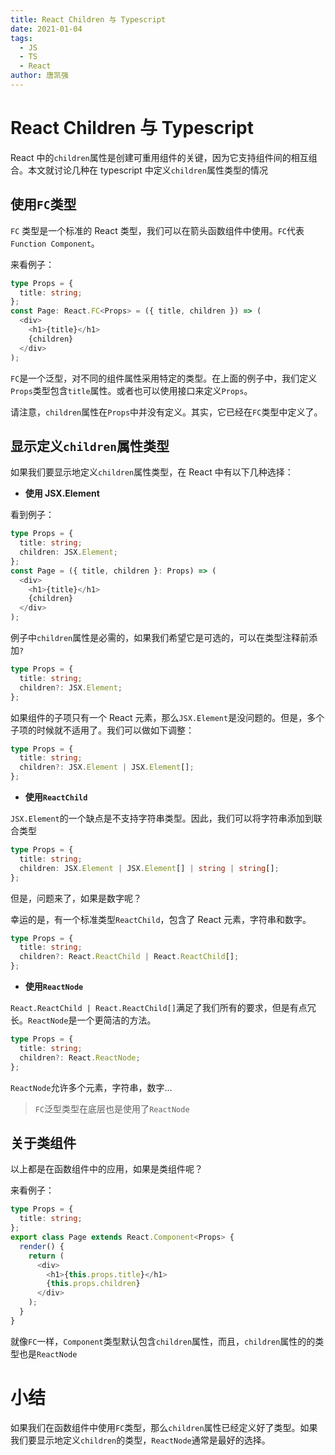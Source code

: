 ```yaml
---
title: React Children 与 Typescript
date: 2021-01-04
tags:
  - JS
  - TS
  - React
author: 唐凯强
---
```


# React Children 与 Typescript

React 中的`children`属性是创建可重用组件的关键，因为它支持组件间的相互组合。本文就讨论几种在 typescript 中定义`children`属性类型的情况

## 使用`FC`类型

`FC` 类型是一个标准的 React 类型，我们可以在箭头函数组件中使用。`FC`代表`Function Component`。

来看例子：

```ts
type Props = {
  title: string;
};
const Page: React.FC<Props> = ({ title, children }) => (
  <div>
    <h1>{title}</h1>
    {children}
  </div>
);
```

`FC`是一个泛型，对不同的组件属性采用特定的类型。在上面的例子中，我们定义`Props`类型包含`title`属性。或者也可以使用接口来定义`Props`。

请注意，`children`属性在`Props`中并没有定义。其实，它已经在`FC`类型中定义了。

## 显示定义`children`属性类型

如果我们要显示地定义`children`属性类型，在 React 中有以下几种选择：

- **使用 JSX.Element**

看到例子：

```ts
type Props = {
  title: string;
  children: JSX.Element;
};
const Page = ({ title, children }: Props) => (
  <div>
    <h1>{title}</h1>
    {children}
  </div>
);
```

例子中`children`属性是必需的，如果我们希望它是可选的，可以在类型注释前添加`?`

```ts
type Props = {
  title: string;
  children?: JSX.Element;
};
```

如果组件的子项只有一个 React 元素，那么`JSX.Element`是没问题的。但是，多个子项的时候就不适用了。我们可以做如下调整：

```ts
type Props = {
  title: string;
  children?: JSX.Element | JSX.Element[];
};
```

- **使用`ReactChild`**

`JSX.Element`的一个缺点是不支持字符串类型。因此，我们可以将字符串添加到联合类型

```ts
type Props = {
  title: string;
  children: JSX.Element | JSX.Element[] | string | string[];
};
```

但是，问题来了，如果是数字呢？

幸运的是，有一个标准类型`ReactChild`，包含了 React 元素，字符串和数字。

```ts
type Props = {
  title: string;
  children?: React.ReactChild | React.ReactChild[];
};
```

- **使用`ReactNode`**

`React.ReactChild | React.ReactChild[]`满足了我们所有的要求，但是有点冗长。`ReactNode`是一个更简洁的方法。

```ts
type Props = {
  title: string;
  children?: React.ReactNode;
};
```

`ReactNode`允许多个元素，字符串，数字...

> `FC`泛型类型在底层也是使用了`ReactNode`

## 关于类组件

以上都是在函数组件中的应用，如果是类组件呢？

来看例子：

```ts
type Props = {
  title: string;
};
export class Page extends React.Component<Props> {
  render() {
    return (
      <div>
        <h1>{this.props.title}</h1>
        {this.props.children}
      </div>
    );
  }
}
```

就像`FC`一样，`Component`类型默认包含`children`属性，而且，`children`属性的的类型也是`ReactNode`

# 小结

如果我们在函数组件中使用`FC`类型，那么`children`属性已经定义好了类型。如果我们要显示地定义`children`的类型，`ReactNode`通常是最好的选择。
